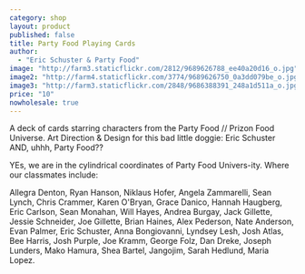 ```yaml
---
category: shop
layout: product
published: false
title: Party Food Playing Cards
author:
  - "Eric Schuster & Party Food"
image: "http://farm3.staticflickr.com/2812/9689626788_ee40a20d16_o.jpg"
image2: "http://farm4.staticflickr.com/3774/9689626750_0a3dd079be_o.jpg"
image3: "http://farm3.staticflickr.com/2848/9686388391_248a1d511a_o.jpg"
price: "10"
nowholesale: true
---
```


A deck of cards starring characters from the Party Food // Prizon Food Universe. Art Direction & Design for this bad little doggie: Eric Schuster AND, uhhh, Party Food??

YEs, we are in the cylindrical coordinates of Party Food Univers-ity. Where our classmates include:

Allegra Denton, Ryan Hanson, Niklaus Hofer, Angela Zammarelli, Sean Lynch, Chris Crammer, Karen O'Bryan, Grace Danico, Hannah Haugberg, Eric Carlson, Sean Monahan, Will Hayes, Andrea Burgay, Jack Gillette, Jessie Schneider, Joe Gillette, Brian Haines, Alex Pederson, Nate Anderson, Evan Palmer, Eric Schuster, Anna Bongiovanni, Lyndsey Lesh, Josh Atlas, Bee Harris, Josh Purple, Joe Kramm, George Folz, Dan Dreke, Joseph Lunders, Mako Hamura, Shea Bartel, Jangojim, Sarah Hedlund, Maria Lopez.